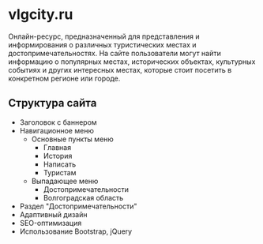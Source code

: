 # vlgcity.ru

Онлайн-ресурс, предназначенный для представления и информирования о различных туристических местах и достопримечательностях. На сайте пользователи могут найти информацию о популярных местах, исторических объектах, культурных событиях и других интересных местах, которые стоит посетить в конкретном регионе или городе.

## Структура сайта

- Заголовок с баннером
- Навигационное меню
  - Основные пункты меню
    - Главная
    - История
    - Написать
    - Туристам
  - Выпадающее меню
    - Достопримечательности
    - Волгоградская область
- Раздел "Достопримечательности"
- Адаптивный дизайн
- SEO-оптимизация
- Использование Bootstrap, jQuery 
